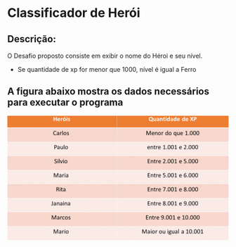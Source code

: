 # Classificador de Herói

## Descrição:

<p>
O Desafio proposto consiste em exibir o nome do Héroi
e seu nível.
</p>

<ul>
    <li>Se quantidade de xp for menor que 1000, nível é igual a Ferro</li>
</ul>


## A figura abaixo mostra os dados necessários para executar o programa

<img src="lista.png" alt="Nomes de Herói" />